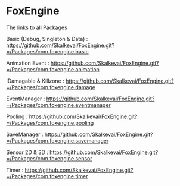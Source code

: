 # FoxEngine

The links to all Packages

Basic (Debug, Singleton & Data) : https://github.com/Skalkevai/FoxEngine.git?=/Packages/com.foxengine.basic

Animation Event : https://github.com/Skalkevai/FoxEngine.git?=/Packages/com.foxengine.animation

IDamagable & Killzone : https://github.com/Skalkevai/FoxEngine.git?=/Packages/com.foxengine.damage

EventManager : https://github.com/Skalkevai/FoxEngine.git?=/Packages/com.foxengine.eventmanager

Pooling : https://github.com/Skalkevai/FoxEngine.git?=/Packages/com.foxengine.pooling

SaveManager : https://github.com/Skalkevai/FoxEngine.git?=/Packages/com.foxengine.savemanager

Sensor 2D & 3D : https://github.com/Skalkevai/FoxEngine.git?=/Packages/com.foxengine.sensor

Timer : https://github.com/Skalkevai/FoxEngine.git?=/Packages/com.foxengine.timer


